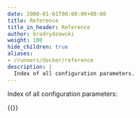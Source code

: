 ```yaml
---
date: 2000-01-01T00:00:00+00:00
title: Reference
title_in_header: Reference
author: bradrydzewski
weight: 100
hide_children: true
aliases:
- /runners/docker/reference
description: |
  Index of all configuration parameters.
---
```


Index of all configuration parameters:

{{<children>}}